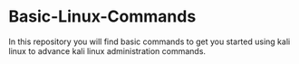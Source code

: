 # Basic-Linux-Commands
In this repository you will find basic commands to get you started using kali linux to advance kali linux administration commands.
